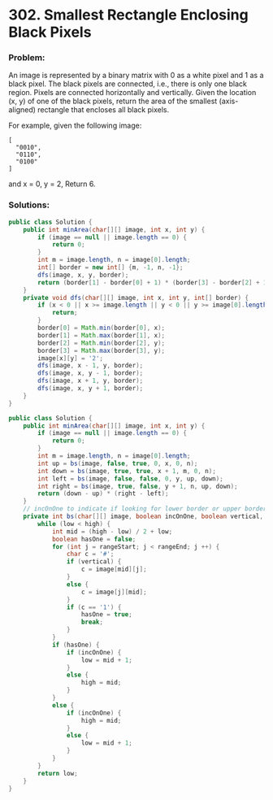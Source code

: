 # 302. Smallest Rectangle Enclosing Black Pixels

### Problem:

An image is represented by a binary matrix with 0 as a white pixel and 1 as a black pixel. The black pixels are connected, i.e., there is only one black region. Pixels are connected horizontally and vertically. Given the location (x, y) of one of the black pixels, return the area of the smallest (axis-aligned) rectangle that encloses all black pixels.

For example, given the following image:

```
[
  "0010",
  "0110",
  "0100"
]
```
and x = 0, y = 2,
Return 6.

### Solutions:

```java
public class Solution {
    public int minArea(char[][] image, int x, int y) {
        if (image == null || image.length == 0) {
            return 0;
        }
        int m = image.length, n = image[0].length;
        int[] border = new int[] {m, -1, n, -1};
        dfs(image, x, y, border);
        return (border[1] - border[0] + 1) * (border[3] - border[2] + 1);
    }
    private void dfs(char[][] image, int x, int y, int[] border) {
        if (x < 0 || x >= image.length || y < 0 || y >= image[0].length || image[x][y] != '1') {
            return;
        }
        border[0] = Math.min(border[0], x);
        border[1] = Math.max(border[1], x);
        border[2] = Math.min(border[2], y);
        border[3] = Math.max(border[3], y);
        image[x][y] = '2';
        dfs(image, x - 1, y, border);
        dfs(image, x, y - 1, border);
        dfs(image, x + 1, y, border);
        dfs(image, x, y + 1, border);
    }
}
```

```java
public class Solution {
    public int minArea(char[][] image, int x, int y) {
        if (image == null || image.length == 0) {
            return 0;
        }
        int m = image.length, n = image[0].length;
        int up = bs(image, false, true, 0, x, 0, n);
        int down = bs(image, true, true, x + 1, m, 0, n);
        int left = bs(image, false, false, 0, y, up, down);
        int right = bs(image, true, false, y + 1, n, up, down);
        return (down - up) * (right - left);
    }
    // incOnOne to indicate if looking for lower border or upper border
    private int bs(char[][] image, boolean incOnOne, boolean vertical, int low, int high, int rangeStart, int rangeEnd) {
        while (low < high) {
            int mid = (high - low) / 2 + low;
            boolean hasOne = false;
            for (int j = rangeStart; j < rangeEnd; j ++) {
                char c = '#';
                if (vertical) {
                    c = image[mid][j];
                }
                else {
                    c = image[j][mid];
                }
                if (c == '1') {
                    hasOne = true;
                    break;
                }
            }
            if (hasOne) {
                if (incOnOne) {
                    low = mid + 1;
                }
                else {
                    high = mid;
                }
            }
            else {
                if (incOnOne) {
                    high = mid;
                }
                else {
                    low = mid + 1;
                }
            }
        }
        return low;
    }
}
```
